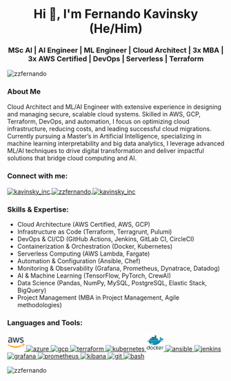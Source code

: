 <h1 align="center">Hi 👋, I'm Fernando Kavinsky (He/Him)</h1>
<h3 align="center">MSc AI | AI Engineer | ML Engineer | Cloud Architect | 3x MBA | 3x AWS Certified | DevOps | Serverless | Terraform</h3>

<p align="left">
  <img src="https://komarev.com/ghpvc/?username=zzfernando&label=Profile%20views&color=000000&style=flat" alt="zzfernando" />
</p>

<h3 align="left">About Me</h3>
<p align="left">
Cloud Architect and ML/AI Engineer with extensive experience in designing and managing secure, scalable cloud systems. Skilled in AWS, GCP, Terraform, DevOps, and automation, I focus on optimizing cloud infrastructure, reducing costs, and leading successful cloud migrations. Currently pursuing a Master’s in Artificial Intelligence, specializing in machine learning interpretability and big data analytics, I leverage advanced ML/AI techniques to drive digital transformation and deliver impactful solutions that bridge cloud computing and AI.
</p>

<h3 align="left">Connect with me:</h3>
<p align="left">
  <a href="https://twitter.com/kavinsky_inc" target="_blank">
    <img align="center" src="https://raw.githubusercontent.com/rahuldkjain/github-profile-readme-generator/master/src/images/icons/Social/twitter.svg" alt="kavinsky_inc" height="30" width="40" />
  </a>
  <a href="https://linkedin.com/in/zzfernando" target="_blank">
    <img align="center" src="https://raw.githubusercontent.com/rahuldkjain/github-profile-readme-generator/master/src/images/icons/Social/linked-in-alt.svg" alt="zzfernando" height="30" width="40" />
  </a>
  <a href="https://instagram.com/fernandokavinsky" target="_blank">
    <img align="center" src="https://raw.githubusercontent.com/rahuldkjain/github-profile-readme-generator/master/src/images/icons/Social/instagram.svg" alt="kavinsky_inc" height="30" width="40" />
  </a>
</p>

<h3 align="left">Skills & Expertise:</h3>
<ul>
  <li>Cloud Architecture (AWS Certified, AWS, GCP)</li>
  <li>Infrastructure as Code (Terraform, Terragrunt, Pulumi)</li>
  <li>DevOps & CI/CD (GitHub Actions, Jenkins, GitLab CI, CircleCI)</li>
  <li>Containerization & Orchestration (Docker, Kubernetes)</li>
  <li>Serverless Computing (AWS Lambda, Fargate)</li>
  <li>Automation & Configuration (Ansible, Chef)</li>
  <li>Monitoring & Observability (Grafana, Prometheus, Dynatrace, Datadog)</li>
  <li>AI & Machine Learning (TensorFlow, PyTorch, CrewAI)</li>
  <li>Data Science (Pandas, NumPy, MySQL, PostgreSQL, Elastic Stack, BigQuery)</li>
  <li>Project Management (MBA in Project Management, Agile methodologies)</li>
</ul>

<h3 align="left">Languages and Tools:</h3>
<p align="left">
  <a href="https://aws.amazon.com" target="_blank" rel="noreferrer">
    <img src="https://raw.githubusercontent.com/devicons/devicon/master/icons/amazonwebservices/amazonwebservices-original-wordmark.svg" alt="aws" width="40" height="40" />
  </a>
  <a href="https://azure.microsoft.com/en-in/" target="_blank" rel="noreferrer">
    <img src="https://www.vectorlogo.zone/logos/microsoft_azure/microsoft_azure-icon.svg" alt="azure" width="40" height="40" />
  </a>
  <a href="https://cloud.google.com" target="_blank" rel="noreferrer">
    <img src="https://www.vectorlogo.zone/logos/google_cloud/google_cloud-icon.svg" alt="gcp" width="40" height="40" />
  </a>
  <a href="https://www.terraform.io/" target="_blank" rel="noreferrer">
    <img src="https://www.vectorlogo.zone/logos/terraformio/terraformio-icon.svg" alt="terraform" width="40" height="40" />
  </a>
  <a href="https://kubernetes.io" target="_blank" rel="noreferrer">
    <img src="https://www.vectorlogo.zone/logos/kubernetes/kubernetes-icon.svg" alt="kubernetes" width="40" height="40" />
  </a>
  <a href="https://docker.com" target="_blank" rel="noreferrer">
    <img src="https://raw.githubusercontent.com/devicons/devicon/master/icons/docker/docker-original-wordmark.svg" alt="docker" width="40" height="40" />
  </a>
  <a href="https://www.ansible.com" target="_blank" rel="noreferrer">
    <img src="https://www.vectorlogo.zone/logos/ansible/ansible-icon.svg" alt="ansible" width="40" height="40" />
  </a>
  <a href="https://jenkins.io" target="_blank" rel="noreferrer">
    <img src="https://www.vectorlogo.zone/logos/jenkins/jenkins-icon.svg" alt="jenkins" width="40" height="40" />
  </a>
  <a href="https://grafana.com" target="_blank" rel="noreferrer">
    <img src="https://www.vectorlogo.zone/logos/grafana/grafana-icon.svg" alt="grafana" width="40" height="40" />
  </a>
  <a href="https://prometheus.io" target="_blank" rel="noreferrer">
    <img src="https://www.vectorlogo.zone/logos/prometheusio/prometheusio-icon.svg" alt="prometheus" width="40" height="40" />
  </a>
  <a href="https://www.elastic.co/kibana" target="_blank" rel="noreferrer">
    <img src="https://www.vectorlogo.zone/logos/elasticco_kibana/elasticco_kibana-icon.svg" alt="kibana" width="40" height="40" />
  </a>
  <a href="https://git-scm.com/" target="_blank" rel="noreferrer">
    <img src="https://www.vectorlogo.zone/logos/git-scm/git-scm-icon.svg" alt="git" width="40" height="40" />
  </a>
  <a href="https://www.gnu.org/software/bash/" target="_blank" rel="noreferrer">
    <img src="https://www.vectorlogo.zone/logos/gnu_bash/gnu_bash-icon.svg" alt="bash" width="40" height="40" />
  </a>
</p>

<p><img align="center" src="https://github-readme-stats.vercel.app/api/top-langs?username=zzfernando&show_icons=true&theme=dark&locale=en&layout=compact" alt="zzfernando" /></p>
